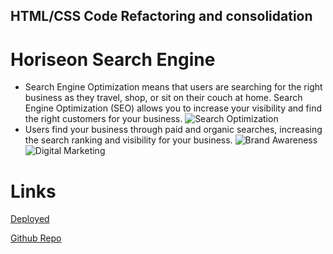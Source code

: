 ## HTML/CSS Code Refactoring and consolidation

# Horiseon Search Engine

* Search Engine Optimization means that users are searching for the right business as they travel, shop, or sit on their couch at home. Search Engine Optimization (SEO) allows you to increase your visibility and find the right customers for your business.
![Search Optimization](./assets/images/search-engine-optimization.jpg)
* Users find your business through paid and organic searches, increasing the search ranking and visibility for your business.
![Brand Awareness](./assets/images/social-media-marketing.jpg)
![Digital Marketing](./assets/images/digital-marketing-meeting.jpg)

# Links
<a href="https://joeyblue27.github.io/HTML-CSS-Refacture-and-consolidation"
target="_blank">Deployed</a>

<a href="https://github.com/joeyblue27/HTML-CSS-Refacture-and-consolidation"
target="_blank">Github Repo</a>

